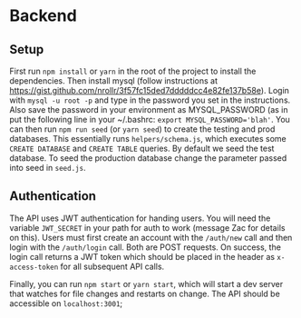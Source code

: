 # Backend

## Setup

First run `npm install` or `yarn` in the root of the project to install the dependencies. Then install mysql (follow instructions at https://gist.github.com/nrollr/3f57fc15ded7dddddcc4e82fe137b58e). Login with `mysql -u root -p` and type in the password you set in the instructions. Also save the password in your environment as MYSQL_PASSWORD (as in put the following line in your ~/.bashrc: `export MYSQL_PASSWORD='blah'`. You can then run `npm run seed` (or `yarn seed`) to create the testing and prod databases. This essentially runs `helpers/schema.js`, which executes some `CREATE DATABASE` and `CREATE TABLE` queries. By default we seed the test database. To seed the production database change the parameter passed into seed in `seed.js`.

## Authentication

The API uses JWT authentication for handing users. You will need the variable `JWT_SECRET` in your path for auth to work (message Zac for details on this). Users must first create an account with the `/auth/new` call and then login with the `/auth/login` call. Both are POST requests. On success, the login call returns a JWT token which should be placed in the header as `x-access-token` for all subsequent API calls.

Finally, you can run `npm start` or `yarn start`, which will start a dev server that watches for file changes and restarts on change. The API should be accessible on `localhost:3001`;